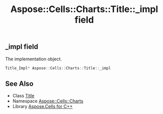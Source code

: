 ﻿---
title: Aspose::Cells::Charts::Title::_impl field
linktitle: _impl
second_title: Aspose.Cells for C++ API Reference
description: 'Aspose::Cells::Charts::Title::_impl field. The implementation object in C++.'
type: docs
weight: 2100
url: /cpp/aspose.cells.charts/title/_impl/
---
## _impl field


The implementation object.

```cpp
Title_Impl* Aspose::Cells::Charts::Title::_impl
```

## See Also

* Class [Title](../)
* Namespace [Aspose::Cells::Charts](../../)
* Library [Aspose.Cells for C++](../../../)
